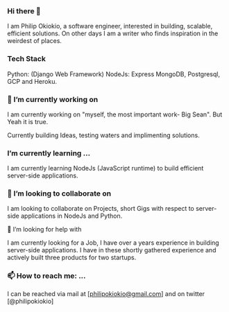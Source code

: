 ### Hi there 👋
I am Philip Okiokio, a software engineer, interested in building, scalable, efficient solutions. On other days I am a writer who finds inspiration in the weirdest of places.

### Tech Stack

Python: (Django Web Framework)
NodeJs: Express
MongoDB, Postgresql, GCP and Heroku.

###  🔭 I’m currently working on 

I am currently working on "myself, the most important work- Big Sean". But Yeah it is true. 

Currently building Ideas, testing waters and implimenting solutions.


### I’m currently learning ...
I am currently learning NodeJs (JavaScript runtime) to build efficient server-side applications.


### 👯 I’m looking to collaborate on 

I am looking to collaborate on Projects, short Gigs with respect to server-side applications in NodeJs and Python. 


🤔 I’m looking for help with 

I am currently looking for a Job, I have over a years experience in building server-side applications. I have in these shortly gathered experience and actively built three products for two startups.


### 📫 How to reach me: ...
I can be reached via mail at [philipokiokio@gmail.com] and on twitter [@philipokiokio]

<!--
**philipokiokio/philipokiokio** is a ✨ _special_ ✨ repository because its `README.md` (this file) appears on your GitHub profile.

Here are some ideas to get you started:

- 🔭 I’m currently working on ...
- 🌱 I’m currently learning ...
- 👯 I’m looking to collaborate on ...
- 🤔 I’m looking for help with ...
- 💬 Ask me about ...
- 📫 How to reach me: ...
- 😄 Pronouns: ...
- ⚡ Fun fact: ...
-->
